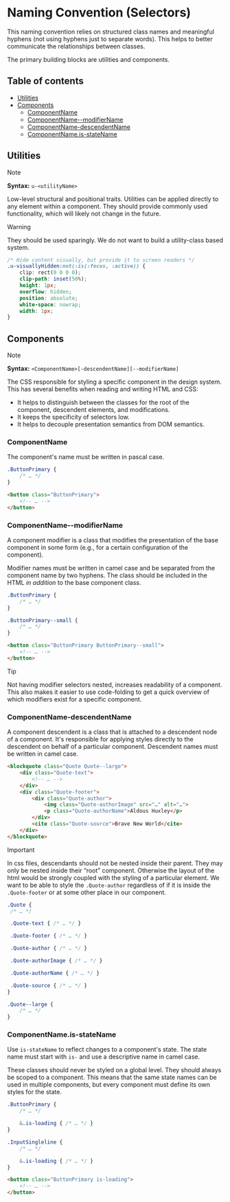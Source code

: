 # Naming Convention (Selectors)

This naming convention relies on structured class names and meaningful hyphens (not using hyphens just to separate words). This helps to better communicate the relationships between classes.

The primary building blocks are utilities and components.

## Table of contents

- [Utilities](#utilities)
- [Components](#components)
  - [ComponentName](#componentname)
  - [ComponentName--modifierName](#componentname--modifiername)
  - [ComponentName-descendentName](#componentname-descendentname)
  - [ComponentName.is-stateName](#componentnameis-statename)

## Utilities

> [!Note]
> **Syntax:** `u-<utilityName>`

Low-level structural and positional traits. Utilities can be applied directly to any element within a component.
They should provide commonly used functionality, which will likely not change in the future.

> [!Warning]
> They should be used sparingly. We do not want to build a utility-class based system.

```css
/* Hide content visually, but provide it to screen readers */
.u-visuallyHidden:not(:is(:focus, :active)) {
    clip: rect(0 0 0 0);
    clip-path: inset(50%);
    height: 1px;
    overflow: hidden;
    position: absolute;
    white-space: nowrap;
    width: 1px;
}
```

## Components
> [!Note]
> **Syntax:** `<ComponentName>[-descendentName][--modifierName]`


The CSS responsible for styling a specific component in the design system. This has several benefits when reading and writing HTML
and CSS:
- It helps to distinguish between the classes for the root of the component, descendent elements, and modifications.
- It keeps the specificity of selectors low.
- It helps to decouple presentation semantics from DOM semantics.

### ComponentName

The component's name must be written in pascal case.

```css
.ButtonPrimary {
    /* … */
}
```

```html
<button class="ButtonPrimary">
    <!-- … -->
</button>
```

### ComponentName--modifierName
A component modifier is a class that modifies the presentation of the base component in some form (e.g., for a certain configuration of the component). 

Modifier names must be written in camel case and be separated from the component name by two hyphens. The class should be included in the HTML *in addition* to the base component class.

```css
.ButtonPrimary {
    /* … */
}

.ButtonPrimary--small {
    /* … */
}
```

```html
<button class="ButtonPrimary ButtonPrimary--small">
    <!-- … -->
</button>
```

> [!Tip]
> Not having modifier selectors nested, increases readability of a component.
> This also makes it easier to use code-folding to get a quick overview of which modifiers exist for a specific component.

### ComponentName-descendentName
A component descendent is a class that is attached to a descendent node of a component. It's responsible for applying styles directly to the descendent on behalf of a particular component. Descendent names must be written in camel case.

```html
<blockquote class="Quote Quote--large">
    <div class="Quote-text">
        <!-- … -->
    </div>
    <div class="Quote-footer">
        <div class="Quote-author">
            <img class="Quote-authorImage" src="…" alt="…">
            <p class="Quote-authorName">Aldous Huxley</p>
        </div>
        <cite class="Quote-source">Brave New World</cite>
    </div>
</blockquote>
```

> [!Important]
> In css files, descendants should not be nested inside their parent. They may only be nested inside their “root” component.
> Otherwise the layout of the html would be strongly coupled with the styling of a particular element.
> We want to be able to style the `.Quote-author` regardless of if it is inside the `.Quote-footer` or at some other place in our
component.

```css
.Quote {
 /* … */

 .Quote-text { /* … */ }

 .Quote-footer { /* … */ }

 .Quote-author { /* … */ }

 .Quote-authorImage { /* … */ }

 .Quote-authorName { /* … */ }

 .Quote-source { /* … */ }
}

.Quote--large {
    /* … */
}
```

### ComponentName.is-stateName

Use `is-stateName` to reflect changes to a component's state. The state name must start with `is-` and use a descriptive name in
camel case.

These classes should never be styled on a global level. They should always be scoped to a component. This means that the same state names can be used in multiple components, but every component must define its own styles for the state.

```css
.ButtonPrimary {
    /* … */

    &.is-loading { /* … */ }
}
```
```css
.InputSingleline {
    /* … */

    &.is-loading { /* … */ }
}
```

```html
<button class="ButtonPrimary is-loading">
    <!-- … -->
</button>
```